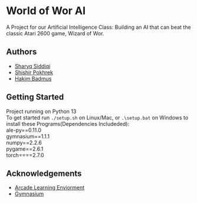 
# World of Wor AI

A Project for our Artificial Intelligence Class: Building an AI that can beat the classic Atari 2600 game, Wizard of Wor.


## Authors

- [Sharyq Siddiqi](https://www.github.com/ryqshaw)
- [Shishir Pokhrek](https://www.github.com/pokhrel-sh)
- [Hakim Badmus](https://www.github.com/Hbadmus)


## Getting Started

Project running on Python 13\
To get started run `./setup.sh` on Linux/Mac, or `.\setup.bat` on Windows to install these Programs(Dependencies Includeded):\
ale-py==0.11.0\
gymnasium==1.1.1\
numpy==2.2.6\
pygame==2.6.1\
torch====2.7.0
## Acknowledgements

 - [Arcade Learning Enviorment](https://ale.farama.org/)
 - [Gymnasium](https://gymnasium.farama.org/)
